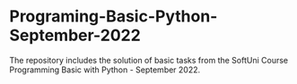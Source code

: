 # Programing-Basic-Python-September-2022
The repository includes the solution of basic tasks from the SoftUni Course Programming Basic with Python - September 2022.
